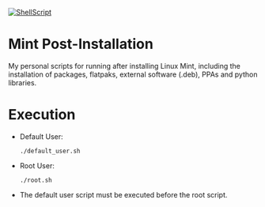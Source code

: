 [![ShellScript](https://img.shields.io/badge/Shell_Script-121011?style=for-the-badge&logo=gnu-bash&logoColor=white)](https://www.gnu.org/savannah-checkouts/gnu/bash/manual/bash.html)

# Mint Post-Installation
My personal scripts for running after installing Linux Mint, including the installation of packages, flatpaks, external software (.deb), PPAs and python libraries.
       
# Execution

- Default User:

      ./default_user.sh
      
- Root User:

      ./root.sh
      
- The default user script must be executed before the root script.
  
  
      
      
      
 
 

